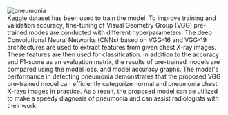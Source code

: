 ![pneumonia](https://user-images.githubusercontent.com/70100426/212812522-3ccc8615-8b6b-48e2-8736-ba926b537c80.png)
<br />
Kaggle dataset has been used to train the model. To improve training and validation accuracy, fine-tuning of Visual Geometry Group (VGG) pre-trained modes are conducted with different hyperparameters. The deep Convolutional Neural Networks (CNNs) based on VGG-16 and VGG-19 architectures are used to extract features from given chest X-ray images. These features are then used for classification. In addition to the accuracy and F1-score as an evaluation matrix, the results of pre-trained models are compared using the model loss, and model accuracy graphs. The model's performance in detecting pneumonia demonstrates that the proposed VGG pre-trained model can efficiently categorize normal and pneumonia chest X-rays images in practice. As a result, the proposed model can be utilized to make a speedy diagnosis of pneumonia and can assist radiologists with their work.
